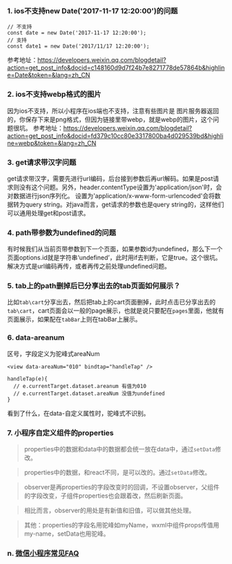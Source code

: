 ### 1. ios不支持new Date('2017-11-17 12:20:00')的问题
```
// 不支持
const date = new Date('2017-11-17 12:20:00');
// 支持
const date1 = new Date('2017/11/17 12:20:00');
```
参考地址：https://developers.weixin.qq.com/blogdetail?action=get_post_info&docid=c148160d9d7f24b7e8271778de57864b&highline=Date&token=&lang=zh_CN

### 2. ios不支持webp格式的图片
因为ios不支持，所以小程序在ios端也不支持，注意有些图片是 图片服务器返回的，你保存下来是png格式，但因为链接里带webp，就是webp的图片，这个问题很坑。
参考地址：https://developers.weixin.qq.com/blogdetail?action=get_post_info&docid=fd379c10cc80e3317800ba4d029539bd&highline=webp&token=&lang=zh_CN

### 3. get请求带汉字问题
get请求带汉字，需要先进行url编码，后台接到参数后再url解码。如果是post请求则没有这个问题。另外，header.contentType设置为'application/json'时，会对数据进行json序列化。
设置为'application/x-www-form-urlencoded'会将数据转为query string。对java而言，get请求的参数也是query string的，这样他们可以通用处理get和post请求。

### 4. path带参数为undefined的问题
有时候我们从当前页带参数到下一个页面，如果参数id为undefined，那么下一个页面options.id就是字符串‘undefined’，此时用if去判断，它是true。这个很坑。解决方式是url编码再传，或者再传之前处理undefined问题。

### 5. tab上的path删掉后已分享出去的tab页面如何展示？
比如`tab\cart`分享出去，然后把tab上的cart页面删掉，此时点击已分享出去的`tab\cart`，cart页面会以一般的page展示，也就是说只要配在`pages`里面，他就有页面展示，如果配在`tabBar`上则在tabBar上展示。

### 6. data-areanum
区号，字段定义为驼峰式areaNum
```
<view data-areaNum="010" bindtap="handleTap" />

handleTap(e){
  // e.currentTarget.dataset.areanum 有值为010
  // e.currentTarget.dataset.areaNum 没值为undefined
}
```
看到了什么，在data-自定义属性时，驼峰式不识别。

### 7. 小程序自定义组件的properties
> properties中的数据和data中的数据都会统一放在data中，通过`setData`修改。

> properties中的数据，和react不同，是可以改的。通过`setData`修改。

> observer是再properties的字段改变时的回调，不设置observer，父组件的字段改变，子组件properties也会跟着改，然后刷新页面。

> 相比而言，observer的用处是有新值和旧值，可以做其他处理。

> 其他：properties的字段名用驼峰如myName，wxml中组件props传值用my-name，setData也用驼峰。



### n. [微信小程序常见FAQ](https://developers.weixin.qq.com/blogdetail?action=get_post_info&lang=zh_CN&token=&docid=2fcdb7794d48c59f7624f53e94d0ae22)
